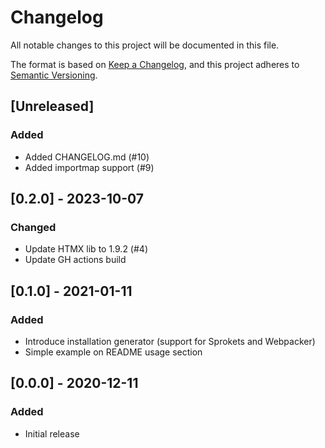 # Changelog

All notable changes to this project will be documented in this file.

The format is based on [Keep a Changelog](https://keepachangelog.com/en/1.0.0/),
and this project adheres to [Semantic Versioning](https://semver.org/spec/v2.0.0.html).

## [Unreleased]

### Added

- Added CHANGELOG.md (#10)
- Added importmap support (#9)

## [0.2.0] - 2023-10-07

### Changed

- Update HTMX lib to 1.9.2 (#4)
- Update GH actions build

## [0.1.0] - 2021-01-11

### Added

- Introduce installation generator (support for Sprokets and Webpacker)
- Simple example on README usage section

## [0.0.0] - 2020-12-11

### Added

- Initial release
